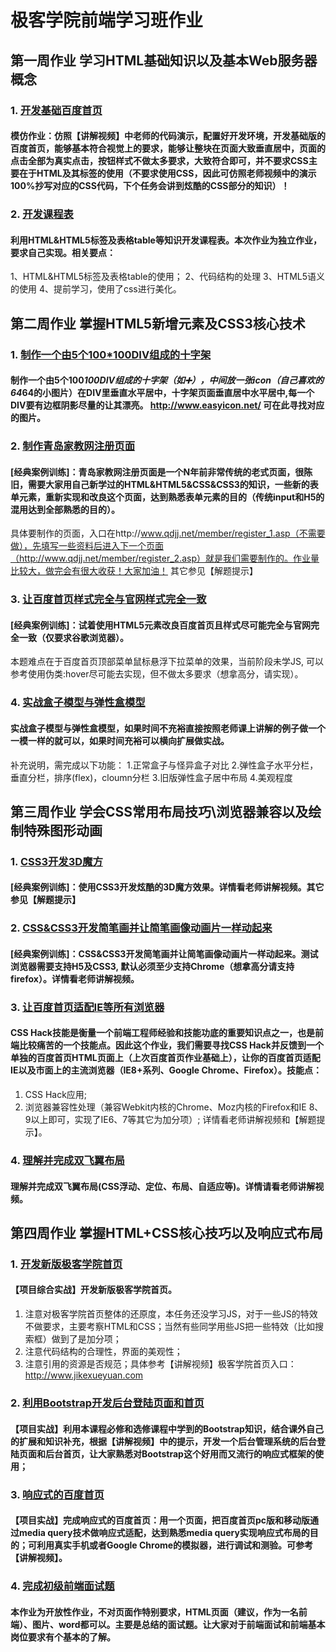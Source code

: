 # 极客学院前端学习班作业

## 第一周作业 学习HTML基础知识以及基本Web服务器概念

###  1. [开发基础百度首页](http://jiuye.jikexueyuan.com/task/174-1)

#### 模仿作业：仿照【讲解视频】中老师的代码演示，配置好开发环境，开发基础版的百度首页，能够基本符合视觉上的要求，能够让整块在页面大致垂直居中，页面的点击全部为真实点击，按钮样式不做太多要求，大致符合即可，并不要求CSS主要在于HTML及其标签的使用（不要求使用CSS，因此可仿照老师视频中的演示100%抄写对应的CSS代码，下个任务会讲到炫酷的CSS部分的知识）！

###  2. [开发课程表](http://jiuye.jikexueyuan.com/task/174-1)

#### 利用HTML&HTML5标签及表格table等知识开发课程表。本次作业为独立作业，要求自己实现。相关要点：
1、HTML&HTML5标签及表格table的使用；
2、代码结构的处理
3、HTML5语义的使用
4、提前学习，使用了css进行美化。

## 第二周作业 掌握HTML5新增元素及CSS3核心技术
###  1. [制作一个由5个100*100DIV组成的十字架](http://jiuye.jikexueyuan.com/task/174-2)

#### 制作一个由5个100*100DIV组成的十字架（如➕），中间放一张icon（自己喜欢的64*64的小图片）在DIV里垂直水平居中，十字架页面垂直居中水平居中,每一个DIV要有边框阴影尽量的让其漂亮。 http://www.easyicon.net/ 可在此寻找对应的图片。

###  2. [制作青岛家教网注册页面](http://jiuye.jikexueyuan.com/task/174-2)

#### [经典案例训练]：青岛家教网注册页面是一个N年前非常传统的老式页面，很陈旧，需要大家用自己新学过的HTML&HTML5&CSS&CSS3的知识，一些新的表单元素，重新实现和改良这个页面，达到熟悉表单元素的目的（传统input和H5的混用达到全部熟悉的目的）。
具体要制作的页面，入口在http://www.qdjj.net/member/register_1.asp（不需要做），先填写一些资料后进入下一个页面（http://www.qdjj.net/member/register_2.asp）就是我们需要制作的。作业量比较大，做完会有很大收获！大家加油！
其它参见【解题提示】
###  3. [让百度首页样式完全与官网样式完全一致](http://jiuye.jikexueyuan.com/task/174-2)

#### [经典案例训练]：试着使用HTML5元素改良百度首页且样式尽可能完全与官网完全一致（仅要求谷歌浏览器）。
本题难点在于百度首页顶部菜单鼠标悬浮下拉菜单的效果，当前阶段未学JS, 可以参考使用伪类:hover尽可能去实现，但不做太多要求（想拿高分，请实现）。

###  4. [实战盒子模型与弹性盒模型](http://jiuye.jikexueyuan.com/task/174-2)

#### 实战盒子模型与弹性盒模型，如果时间不充裕直接按照老师课上讲解的例子做一个一模一样的就可以，如果时间充裕可以横向扩展做实战。
补充说明，需完成以下功能：
1.正常盒子与怪异盒子对比
2.弹性盒子水平分栏，垂直分栏，排序(flex)，cloumn分栏
3.旧版弹性盒子居中布局
4.美观程度
## 第三周作业 学会CSS常用布局技巧\浏览器兼容以及绘制特殊图形动画
###  1. [CSS3开发3D魔方](http://jiuye.jikexueyuan.com/task/174-3)

#### [经典案例训练]：使用CSS3开发炫酷的3D魔方效果。详情看老师讲解视频。其它参见【解题提示】

###  2. [CSS&CSS3开发简笔画并让简笔画像动画片一样动起来](http://jiuye.jikexueyuan.com/task/174-3)

#### [经典案例训练]：CSS&CSS3开发简笔画并让简笔画像动画片一样动起来。测试浏览器需要支持H5及CSS3, 默认必须至少支持Chrome（想拿高分请支持firefox）。详情看老师讲解视频。

###  3. [让百度首页适配IE等所有浏览器](http://jiuye.jikexueyuan.com/task/174-3)

#### CSS Hack技能是衡量一个前端工程师经验和技能功底的重要知识点之一，也是前端比较痛苦的一个技能点。因此这个作业，我们需要寻找CSS Hack并反馈到一个单独的百度首页HTML页面上（上次百度首页作业基础上），让你的百度首页适配IE以及市面上的主流浏览器（IE8+系列、Google Chrome、Firefox）。技能点：
1. CSS Hack应用; 
2. 浏览器兼容性处理（兼容Webkit内核的Chrome、Moz内核的Firefox和IE 8、9以上即可，实现了IE6、7等其它为加分项）; 详情看老师讲解视频和【解题提示】。

###  4. [理解并完成双飞翼布局](http://jiuye.jikexueyuan.com/task/174-3)

####  理解并完成双飞翼布局(CSS浮动、定位、布局、自适应等)。详情请看老师讲解视频。

## 第四周作业 掌握HTML+CSS核心技巧以及响应式布局

###  1. [开发新版极客学院首页](http://jiuye.jikexueyuan.com/task/174-4)

#### 【项目综合实战】开发新版极客学院首页。
1. 注意对极客学院首页整体的还原度，本任务还没学习JS，对于一些JS的特效不做要求，主要考察HTML和CSS；当然有些同学用些JS把一些特效（比如搜索框）做到了是加分项；
2. 注意代码结构的合理性，界面的美观性；
3. 注意引用的资源是否规范；具体参考【讲解视频】极客学院首页入口：http://www.jikexueyuan.com

###   2. [利用Bootstrap开发后台登陆页面和首页](http://jiuye.jikexueyuan.com/task/174-4)
#### 【项目实战】利用本课程必修和选修课程中学到的Bootstrap知识，结合课外自己的扩展和知识补充，根据【讲解视频】中的提示，开发一个后台管理系统的后台登陆页面和后台首页，让大家熟悉对Bootstrap这个好用而又流行的响应式框架的使用；

###   3. [响应式的百度首页](http://jiuye.jikexueyuan.com/task/174-4)
#### 【项目实战】完成响应式的百度首页：用一个页面，把百度首页pc版和移动版通过media query技术做响应式适配，达到熟悉media query实现响应式布局的目的；可利用真实手机或者Google Chrome的模拟器，进行调试和测验。可参考【讲解视频】。

###   4. [完成初级前端面试题](http://jiuye.jikexueyuan.com/task/174-4)
####  本作业为开放性作业，不对页面作特别要求，HTML页面（建议，作为一名前端）、图片、word都可以。主要是总结的面试题。让大家对于前端面试和前端基本岗位要求有个基本的了解。
